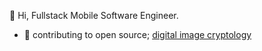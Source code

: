 👋 Hi, Fullstack Mobile Software Engineer.

- 🏹 contributing to open source; [digital image cryptology](https://github.com/viktorvoltz/flutter_steganograph)


<!---
viktorvoltz/viktorvoltz is a ✨ special ✨ repository because its `README.md` (this file) appears on your GitHub profile.
You can click the Preview link to take a look at your changes.
--->
